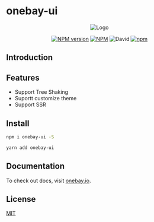 # onebay-ui
<div align="center"><img src="https://onebay.io/assets/images/onebay.png" alt="Logo"></div>
<div align="center">

[![NPM version](https://img.shields.io/npm/v/onebay-ui.svg)](https://npmjs.org/package/onebay-ui)
[![NPM](https://img.shields.io/npm/l/onebay-ui)](./LECENSE)
![David](https://img.shields.io/david/psaren/onebay-ui)
[![npm](https://img.shields.io/npm/dm/onebay-ui)](https://www.npmjs.com/package/onebay-ui)

</div>

## Introduction

## Features  
- Support Tree Shaking
- Suportt customize theme
- Support SSR

## Install
``` bash
npm i onebay-ui -S
```
``` bash
yarn add onebay-ui
```

## Documentation
To check out docs, visit [onebay.io](https://onebay.io).


## License

[MIT](https://opensource.org/licenses/MIT)
